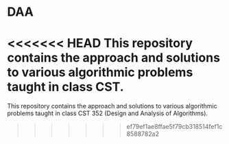 # DAA

<<<<<<< HEAD
This repository contains the approach and solutions to various algorithmic problems taught in class CST.
=======
This repository contains the approach and solutions to various algorithmic problems taught in class CST 352 (Design and Analysis of Algorithms). 
>>>>>>> ef79ef1ae8ffae5f79cb318514fef1c8588782a2
